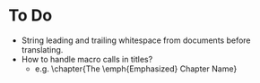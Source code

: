 # To Do

- String leading and trailing whitespace from documents before translating.
- How to handle macro calls in titles?
    - e.g. \chapter{The \emph{Emphasized} Chapter Name}
